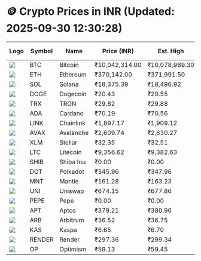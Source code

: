 # 🪙 Crypto Prices in INR (Updated: 2025-09-30 12:30:28)

| Logo | Symbol | Name       | Price (INR) | Est. High | Est. Low | Gross Profit | Fees | Net Profit | ROI % |
|------|--------|------------|-------------|-----------|----------|---------------|------|-------------|--------|
| ![](https://coin-images.coingecko.com/coins/images/1/large/bitcoin.png?1696501400) | BTC    | Bitcoin    | ₹10,042,314.00 | ₹10,078,989.30 | ₹10,005,638.70 | ₹733.09 | ₹200.00 | ₹533.09 | 0.53% |
| ![](https://coin-images.coingecko.com/coins/images/279/large/ethereum.png?1696501628) | ETH    | Ethereum   | ₹370,142.00 | ₹371,991.50 | ₹368,292.50 | ₹1,004.36 | ₹200.00 | ₹804.36 | 0.80% |
| ![](https://coin-images.coingecko.com/coins/images/4128/large/solana.png?1718769756) | SOL    | Solana     | ₹18,375.39 | ₹18,496.92 | ₹18,253.86 | ₹1,331.50 | ₹200.00 | ₹1,131.50 | 1.13% |
| ![](https://coin-images.coingecko.com/coins/images/5/large/dogecoin.png?1696501409) | DOGE   | Dogecoin   | ₹20.43 | ₹20.55 | ₹20.31 | ₹1,226.27 | ₹200.00 | ₹1,026.27 | 1.03% |
| ![](https://coin-images.coingecko.com/coins/images/1094/large/tron-logo.png?1696502193) | TRX    | TRON       | ₹29.82 | ₹29.88 | ₹29.76 | ₹383.03 | ₹200.00 | ₹183.03 | 0.18% |
| ![](https://coin-images.coingecko.com/coins/images/975/large/cardano.png?1696502090) | ADA    | Cardano    | ₹70.19 | ₹70.56 | ₹69.82 | ₹1,061.31 | ₹200.00 | ₹861.31 | 0.86% |
| ![](https://coin-images.coingecko.com/coins/images/877/large/chainlink-new-logo.png?1696502009) | LINK   | Chainlink  | ₹1,897.17 | ₹1,909.12 | ₹1,885.22 | ₹1,267.49 | ₹200.00 | ₹1,067.49 | 1.07% |
| ![](https://coin-images.coingecko.com/coins/images/12559/large/Avalanche_Circle_RedWhite_Trans.png?1696512369) | AVAX   | Avalanche  | ₹2,609.74 | ₹2,630.27 | ₹2,589.21 | ₹1,586.08 | ₹200.00 | ₹1,386.08 | 1.39% |
| ![](https://coin-images.coingecko.com/coins/images/100/large/fmpFRHHQ_400x400.jpg?1735231350) | XLM    | Stellar    | ₹32.35 | ₹32.51 | ₹32.19 | ₹1,006.59 | ₹200.00 | ₹806.59 | 0.81% |
| ![](https://coin-images.coingecko.com/coins/images/2/large/litecoin.png?1696501400) | LTC    | Litecoin   | ₹9,356.62 | ₹9,382.63 | ₹9,330.61 | ₹557.52 | ₹200.00 | ₹357.52 | 0.36% |
| ![](https://coin-images.coingecko.com/coins/images/11939/large/shiba.png?1696511800) | SHIB   | Shiba Inu  | ₹0.00 | ₹0.00 | ₹0.00 | ₹848.90 | ₹200.00 | ₹648.90 | 0.65% |
| ![](https://coin-images.coingecko.com/coins/images/12171/large/polkadot.png?1696512008) | DOT    | Polkadot   | ₹345.96 | ₹347.96 | ₹343.96 | ₹1,164.39 | ₹200.00 | ₹964.39 | 0.96% |
| ![](https://coin-images.coingecko.com/coins/images/30980/large/Mantle-Logo-mark.png?1739213200) | MNT    | Mantle     | ₹161.28 | ₹163.23 | ₹159.33 | ₹2,449.66 | ₹200.00 | ₹2,249.66 | 2.25% |
| ![](https://coin-images.coingecko.com/coins/images/12504/large/uniswap-logo.png?1720676669) | UNI    | Uniswap    | ₹674.15 | ₹677.86 | ₹670.44 | ₹1,106.14 | ₹200.00 | ₹906.14 | 0.91% |
| ![](https://coin-images.coingecko.com/coins/images/29850/large/pepe-token.jpeg?1696528776) | PEPE   | Pepe       | ₹0.00 | ₹0.00 | ₹0.00 | ₹1,195.54 | ₹200.00 | ₹995.54 | 1.00% |
| ![](https://coin-images.coingecko.com/coins/images/26455/large/aptos_round.png?1696525528) | APT    | Aptos      | ₹379.21 | ₹380.96 | ₹377.46 | ₹929.11 | ₹200.00 | ₹729.11 | 0.73% |
| ![](https://coin-images.coingecko.com/coins/images/16547/large/arb.jpg?1721358242) | ARB    | Arbitrum   | ₹36.52 | ₹36.75 | ₹36.30 | ₹1,239.84 | ₹200.00 | ₹1,039.84 | 1.04% |
| ![](https://coin-images.coingecko.com/coins/images/25751/large/kaspa-icon-exchanges.png?1696524837) | KAS    | Kaspa      | ₹6.65 | ₹6.70 | ₹6.60 | ₹1,545.69 | ₹200.00 | ₹1,345.69 | 1.35% |
| ![](https://coin-images.coingecko.com/coins/images/11636/large/rndr.png?1696511529) | RENDER | Render     | ₹297.36 | ₹299.34 | ₹295.38 | ₹1,338.60 | ₹200.00 | ₹1,138.60 | 1.14% |
| ![](https://coin-images.coingecko.com/coins/images/25244/large/Optimism.png?1696524385) | OP     | Optimism   | ₹59.13 | ₹59.45 | ₹58.81 | ₹1,101.93 | ₹200.00 | ₹901.93 | 0.90% |
